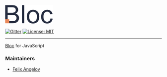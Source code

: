 <img src="https://raw.githubusercontent.com/felangel/bloc/master/docs/assets/bloc_logo_full.png" height="60" alt="Bloc" />

[![Gitter](https://img.shields.io/badge/gitter-chat-hotpink.svg)](https://gitter.im/bloc_package/Lobby)
[![License: MIT](https://img.shields.io/badge/License-MIT-purple.svg)](https://opensource.org/licenses/MIT)

---

[Bloc](https://github.com/felangel/bloc) for JavaScript

### Maintainers

- [Felix Angelov](https://github.com/felangel)